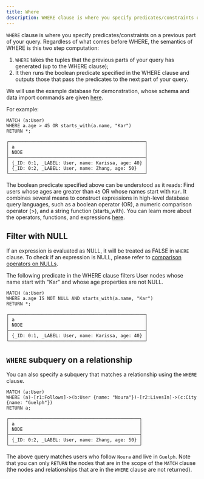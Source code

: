 ```yaml
---
title: Where
description: WHERE clause is where you specify predicates/constraints on a previous part of your query.
---
```


`WHERE` clause is where you specify predicates/constraints on a previous part of your query.
Regardless of what comes before WHERE, the semantics of WHERE is this two step computation:

1. `WHERE` takes the tuples that the previous parts of your query has generated (up to the WHERE clause);
1. It then runs the boolean predicate specified in the WHERE clause and outputs those that pass the predicates to
the next part of your query.

We will use the example database for demonstration, whose schema and data import commands are given [here](/cypher/query-clauses/example-database).

For example:

```cypher
MATCH (a:User)
WHERE a.age > 45 OR starts_with(a.name, "Kar")
RETURN *;
```

```table
┌──────────────────────────────────────────────────┐
│ a                                                │
│ NODE                                             │
├──────────────────────────────────────────────────┤
│ {_ID: 0:1, _LABEL: User, name: Karissa, age: 40} │
│ {_ID: 0:2, _LABEL: User, name: Zhang, age: 50}   │
└──────────────────────────────────────────────────┘
```

The boolean predicate specified above can be understood as it reads: Find users whose ages are
greater than `45` OR whose names start with `Kar`. It combines several means to construct expressions in high-level database query languages, such as a boolean operator (OR), a numeric comparison operator (>), and a string function (starts_with). You can learn more about the operators, functions, and expressions [here](/cypher/expressions).

## Filter with NULL
If an expression is evaluated as NULL, it will be treated as FALSE in `WHERE` clause. To check if an expression is NULL, please refer to [comparison operators on NULLs](/cypher/data-types#null).

The following predicate in the WHERE clause filters User nodes whose name start with "Kar" and whose age properties are not NULL.
```cypher
MATCH (a:User)
WHERE a.age IS NOT NULL AND starts_with(a.name, "Kar")
RETURN *;
```

```table
┌──────────────────────────────────────────────────┐
│ a                                                │
│ NODE                                             │
├──────────────────────────────────────────────────┤
│ {_ID: 0:1, _LABEL: User, name: Karissa, age: 40} │
└──────────────────────────────────────────────────┘
```

## `WHERE` subquery on a relationship

You can also specify a subquery that matches a relationship using the `WHERE` clause.

```cypher
MATCH (a:User)
WHERE (a)-[r1:Follows]->(b:User {name: "Noura"})-[r2:LivesIn]->(c:City {name: "Guelph"})
RETURN a;
```
```table
┌────────────────────────────────────────────────┐
│ a                                              │
│ NODE                                           │
├────────────────────────────────────────────────┤
│ {_ID: 0:2, _LABEL: User, name: Zhang, age: 50} │
└────────────────────────────────────────────────┘
```

The above query matches users who follow `Noura` and live in `Guelph`. Note that you can only
`RETURN` the nodes that are in the scope of the `MATCH` clause (the nodes and relationships that
are in the `WHERE` clause are not returned).

